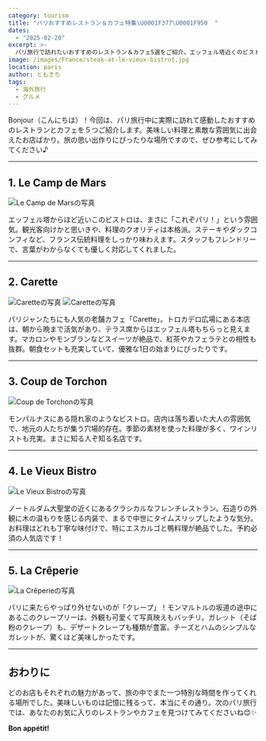 ```yaml
---
category: tourism
title: "パリおすすめレストラン＆カフェ特集\U0001F377\U0001F950  "
dates:
  - "2025-02-20"
excerpt: >-
  パリ旅行で訪れたいおすすめのレストラン＆カフェ5選をご紹介。エッフェル塔近くのビストロから、スイーツが絶品の老舗カフェ、クレープの名店まで、美味しいと雰囲気が両方楽しめるスポットを厳選しました。
image: /images/France/steak-at-le-vieux-bistrot.jpg
location: paris
author: ともきち
tags:
  - 海外旅行
  - グルメ
---
```


Bonjour（こんにちは）！今回は、パリ旅行中に実際に訪れて感動したおすすめのレストランとカフェを５つご紹介します。美味しい料理と素敵な雰囲気に出会えたお店ばかり。旅の思い出作りにぴったりな場所ですので、ぜひ参考にしてみてください♪

---

## 1. Le Camp de Mars

![Le Camp de Marsの写真](/images/France/dinner-with-eiffel-tower.jpg)

エッフェル塔からほど近いこのビストロは、まさに「これぞパリ！」という雰囲気。観光客向けかと思いきや、料理のクオリティは本格派。ステーキやダックコンフィなど、フランス伝統料理をしっかり味わえます。スタッフもフレンドリーで、言葉がわからなくても優しく対応してくれました。

---

## 2. Carette

![Caretteの写真](/images/France/carette.jpg)
![Caretteの写真](/images/France/carrette-macarons-and-chocolate-mousse.jpg)

パリジャンたちにも人気の老舗カフェ「Carette」。トロカデロ広場にある本店は、朝から晩まで活気があり、テラス席からはエッフェル塔もちらっと見えます。マカロンやモンブランなどスイーツが絶品で、紅茶やカフェラテとの相性も抜群。朝食セットも充実していて、優雅な1日の始まりにぴったりです。

---

## 3. Coup de Torchon

![Coup de Torchonの写真](/images/France/coup-de-torchon.jpg)

モンパルナスにある隠れ家のようなビストロ。店内は落ち着いた大人の雰囲気で、地元の人たちが集う穴場的存在。季節の素材を使った料理が多く、ワインリストも充実。まさに知る人ぞ知る名店です。

---

## 4. Le Vieux Bistro

![Le Vieux Bistroの写真](/images/France/le-vieux-bistrot.jpg)

ノートルダム大聖堂の近くにあるクラシカルなフレンチレストラン。石造りの外観に木の温もりを感じる内装で、まるで中世にタイムスリップしたような気分。お料理はどれも丁寧な味付けで、特にエスカルゴと鴨料理が絶品でした。予約必須の人気店です！

---

## 5. La Crêperie

![La Crêperieの写真](/images/France/la-creperie.jpg)

パリに来たらやっぱり外せないのが「クレープ」！モンマルトルの坂道の途中にあるこのクレープリーは、外観も可愛くて写真映えもバッチリ。ガレット（そば粉のクレープ）も、デザートクレープも種類が豊富。チーズとハムのシンプルなガレットが、驚くほど美味しかったです。

---

## おわりに

どのお店もそれぞれの魅力があって、旅の中でまた一つ特別な時間を作ってくれる場所でした。美味しいものは記憶に残るって、本当にその通り。次のパリ旅行では、あなたのお気に入りのレストランやカフェを見つけてみてくださいね😊✨

**Bon appétit!**
